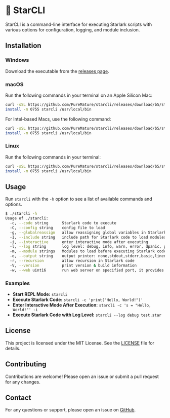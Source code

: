 # :stars: StarCLI

StarCLI is a command-line interface for executing Starlark scripts with various options for configuration, logging, and module inclusion.

## Installation

### Windows

Download the executable from the [releases page](https://github.com/PureMature/starcli/releases/download/b5/starcli.exe).

### macOS

Run the following commands in your terminal on an Apple Silicon Mac:

```sh
curl -sSL https://github.com/PureMature/starcli/releases/download/b5/starcli.mac_apple -o starcli
install -m 0755 starcli /usr/local/bin
```

For Intel-based Macs, use the following command:

```sh
curl -sSL https://github.com/PureMature/starcli/releases/download/b5/starcli.mac_intel -o starcli
install -m 0755 starcli /usr/local/bin
```


### Linux

Run the following commands in your terminal:

```sh
curl -sSL https://github.com/PureMature/starcli/releases/download/b5/starcli.linux -o starcli
install -m 0755 starcli /usr/local/bin
```

## Usage

Run `starcli` with the `-h` option to see a list of available commands and options.

```bash
$ ./starcli -h
Usage of ./starcli:
  -c, --code string      Starlark code to execute
  -C, --config string    config file to load
  -g, --globalreassign   allow reassigning global variables in Starlark code (default true)
  -I, --include string   include path for Starlark code to load modules from (default ".")
  -i, --interactive      enter interactive mode after executing
  -l, --log string       log level: debug, info, warn, error, dpanic, panic, fatal (default "info")
  -m, --module strings   Modules to load before executing Starlark code (default [atom,base64,csv,email,file,go_idiomatic,hashlib,http,json,llm,log,math,path,random,re,runtime,string,struct,sys,time])
  -o, --output string    output printer: none,stdout,stderr,basic,lineno,since,auto (default "auto")
  -r, --recursion        allow recursion in Starlark code
  -V, --version          print version & build information
  -w, --web uint16       run web server on specified port, it provides request and response structs for Starlark code to use
```

### Examples

- **Start REPL Mode:** `starcli`
- **Execute Starlark Code:** `starcli -c 'print("Hello, World!")'`
- **Enter Interactive Mode After Execution:** `starcli -c 's = "Hello, World!"' -i`
- **Execute Starlark Code with Log Level:** `starcli --log debug test.star`

## License

This project is licensed under the MIT License. See the [LICENSE](LICENSE) file for details.

## Contributing

Contributions are welcome! Please open an issue or submit a pull request for any changes.

## Contact

For any questions or support, please open an issue on [GitHub](https://github.com/PureMature/starcli/issues).
